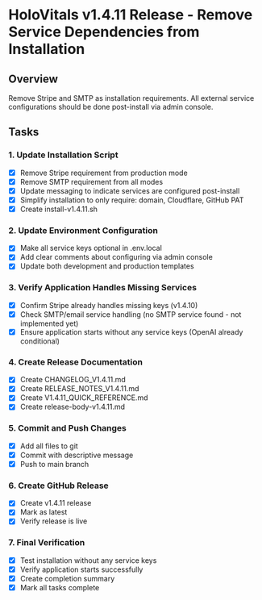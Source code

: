 # HoloVitals v1.4.11 Release - Remove Service Dependencies from Installation

## Overview
Remove Stripe and SMTP as installation requirements. All external service configurations should be done post-install via admin console.

## Tasks

### 1. Update Installation Script
- [x] Remove Stripe requirement from production mode
- [x] Remove SMTP requirement from all modes
- [x] Update messaging to indicate services are configured post-install
- [x] Simplify installation to only require: domain, Cloudflare, GitHub PAT
- [x] Create install-v1.4.11.sh

### 2. Update Environment Configuration
- [x] Make all service keys optional in .env.local
- [x] Add clear comments about configuring via admin console
- [x] Update both development and production templates

### 3. Verify Application Handles Missing Services
- [x] Confirm Stripe already handles missing keys (v1.4.10)
- [x] Check SMTP/email service handling (no SMTP service found - not implemented yet)
- [x] Ensure application starts without any service keys (OpenAI already conditional)

### 4. Create Release Documentation
- [x] Create CHANGELOG_V1.4.11.md
- [x] Create RELEASE_NOTES_V1.4.11.md
- [x] Create V1.4.11_QUICK_REFERENCE.md
- [x] Create release-body-v1.4.11.md

### 5. Commit and Push Changes
- [x] Add all files to git
- [x] Commit with descriptive message
- [x] Push to main branch

### 6. Create GitHub Release
- [x] Create v1.4.11 release
- [x] Mark as latest
- [x] Verify release is live

### 7. Final Verification
- [x] Test installation without any service keys
- [x] Verify application starts successfully
- [x] Create completion summary
- [x] Mark all tasks complete